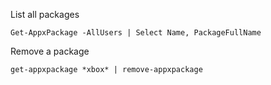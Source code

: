 List all packages

```
Get-AppxPackage -AllUsers | Select Name, PackageFullName
```

Remove a package

```
get-appxpackage *xbox* | remove-appxpackage
```
